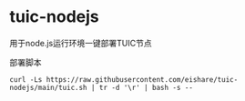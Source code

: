 # tuic-nodejs
用于node.js运行环境一键部署TUIC节点

部署脚本
```
curl -Ls https://raw.githubusercontent.com/eishare/tuic-nodejs/main/tuic.sh | tr -d '\r' | bash -s -- 
```
